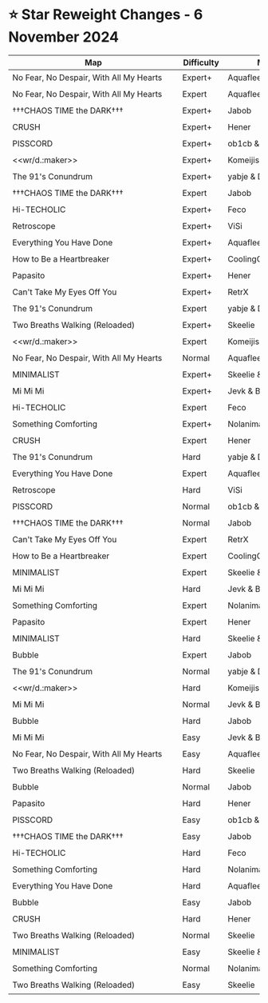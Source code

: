 # ⭐ Star Reweight Changes - 6 November 2024

| <div style="width:325px">Map</div> | <div style="width:75px">Difficulty</div> | <div style="width:200px">Mapper(s)</div> | <div style="width:175px">Star Rating Change</div> |
|-----|------------|-----------|---------------------------------------------------|
| No Fear, No Despair, With All My Hearts | Expert+ | Aquaflee | ⭐ 12.76 → ⭐ 12.81 |
| No Fear, No Despair, With All My Hearts | Expert | Aquaflee | ⭐ 11.37 → ⭐ 10.02 |
| †††CHAOS TIME the DARK††† | Expert+ | Jabob | ⭐ 11.29 → ⭐ 11.98 |
| CRUSH | Expert+ | Hener | ⭐ 11.16 → ⭐ 10.76 |
| PISSCORD | Expert+ | ob1cb & Anodize | ⭐ 10.94 → ⭐ 10.68 |
| <<wr/d.:maker>> | Expert+ | Komeijisan051 | ⭐ 10.65 → ⭐ 10.5 |
| The 91's Conundrum | Expert+ | yabje & Dereknalox123 | ⭐ 10.51 → ⭐ 10.14 |
| †††CHAOS TIME the DARK††† | Expert | Jabob | ⭐ 10.2 → ⭐ 9.96 |
| Hi-TECHOLIC | Expert+ | Feco | ⭐ 9.93 → ⭐ 10.38 |
| Retroscope | Expert+ | ViSi | ⭐ 9.63 → ⭐ 9.34 |
| Everything You Have Done | Expert+ | Aquaflee | ⭐ 9.6 → ⭐ 9.66 |
| How to Be a Heartbreaker | Expert+ | CoolingCloset | ⭐ 9.52 → ⭐ 9.11 |
| Papasito | Expert+ | Hener | ⭐ 9.5 → ⭐ 8.93 |
| Can't Take My Eyes Off You | Expert+ | RetrX | ⭐ 9.48 → ⭐ 9.34 |
| The 91's Conundrum | Expert | yabje & Dereknalox123 | ⭐ 8.94 → ⭐ 9.04 |
| Two Breaths Walking (Reloaded) | Expert+ | Skeelie | ⭐ 8.79 → ⭐ 8.86 |
| <<wr/d.:maker>> | Expert | Komeijisan051 | ⭐ 8.59 → ⭐ 8.27 |
| No Fear, No Despair, With All My Hearts | Normal | Aquaflee | ⭐ 8.57 → ⭐ 7.83 |
| MINIMALIST | Expert+ | Skeelie & AaltopahWi | ⭐ 8.14 → ⭐ 8.22 |
| Mi Mi Mi | Expert+ | Jevk & Bitz | ⭐ 8.08 → ⭐ 8.22 |
| Hi-TECHOLIC | Expert | Feco | ⭐ 7.66 → ⭐ 7.62 |
| Something Comforting | Expert+ | Nolanimations | ⭐ 7.56 → ⭐ 8.08 |
| CRUSH | Expert | Hener | ⭐ 7.33 → ⭐ 7.35 |
| The 91's Conundrum | Hard | yabje & Dereknalox123 | ⭐ 7.18 → ⭐ 7.8 |
| Everything You Have Done | Expert | Aquaflee | ⭐ 6.4 → ⭐ 6.8 |
| Retroscope | Hard | ViSi | ⭐ 6.38 → ⭐ 6.44 |
| PISSCORD | Normal | ob1cb & Anodize | ⭐ 6.08 → ⭐ 5.88 |
| †††CHAOS TIME the DARK††† | Normal | Jabob | ⭐ 6.02 → ⭐ 6.32 |
| Can't Take My Eyes Off You | Expert | RetrX | ⭐ 5.94 → ⭐ 5.61 |
| How to Be a Heartbreaker | Expert | CoolingCloset | ⭐ 5.83 → ⭐ 6.84 |
| MINIMALIST | Expert | Skeelie & AaltopahWi | ⭐ 5.78 → ⭐ 7.29 |
| Mi Mi Mi | Hard | Jevk & Bitz | ⭐ 5.7 → ⭐ 5.85 |
| Something Comforting | Expert | Nolanimations | ⭐ 5.61 → ⭐ 6.4 |
| Papasito | Expert | Hener | ⭐ 5.59 → ⭐ 6.64 |
| MINIMALIST | Hard | Skeelie & AaltopahWi | ⭐ 5.52 → ⭐ 5.77 |
| Bubble | Expert | Jabob | ⭐ 5.24 → ⭐ 7.06 |
| The 91's Conundrum | Normal | yabje & Dereknalox123 | ⭐ 5.19 → ⭐ 5.47 |
| <<wr/d.:maker>> | Hard | Komeijisan051 | ⭐ 5.12 → ⭐ 4.98 |
| Mi Mi Mi | Normal | Jevk & Bitz | ⭐ 5.04 → ⭐ 5.22 |
| Bubble | Hard | Jabob | ⭐ 5.04 → ⭐ 6.49 |
| Mi Mi Mi | Easy | Jevk & Bitz | ⭐ 4.95 → ⭐ 6.52 |
| No Fear, No Despair, With All My Hearts | Easy | Aquaflee | ⭐ 4.94 → ⭐ 5.29 |
| Two Breaths Walking (Reloaded) | Hard | Skeelie | ⭐ 4.81 → ⭐ 5.41 |
| Bubble | Normal | Jabob | ⭐ 4.69 → ⭐ 5.46 |
| Papasito | Hard | Hener | ⭐ 4.69 → ⭐ 5.64 |
| PISSCORD | Easy | ob1cb & Anodize | ⭐ 4.67 → ⭐ 5.01 |
| †††CHAOS TIME the DARK††† | Easy | Jabob | ⭐ 4.66 → ⭐ 4.91 |
| Hi-TECHOLIC | Hard | Feco | ⭐ 4.56 → ⭐ 5.03 |
| Something Comforting | Hard | Nolanimations | ⭐ 4.5 → ⭐ 5.2 |
| Everything You Have Done | Hard | Aquaflee | ⭐ 4.49 → ⭐ 4.94 |
| Bubble | Easy | Jabob | ⭐ 4.42 → ⭐ 4.77 |
| CRUSH | Hard | Hener | ⭐ 4.2 → ⭐ 5.03 |
| Two Breaths Walking (Reloaded) | Normal | Skeelie | ⭐ 4.05 → ⭐ 4.4 |
| MINIMALIST | Easy | Skeelie & AaltopahWi | ⭐ 3.8 → ⭐ 3.85 |
| Something Comforting | Normal | Nolanimations | ⭐ 3.8 → ⭐ 4.15 |
| Two Breaths Walking (Reloaded) | Easy | Skeelie | ⭐ 3.79 → ⭐ 3.99 |